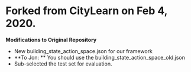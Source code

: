 # Forked from CityLearn on Feb 4, 2020.

**Modifications to Original Repository**
- New building_state_action_space.json for our framework
- **To Jon: ** You should use the building_state_action_space_old.json
- Sub-selected the test set for evaluation.  